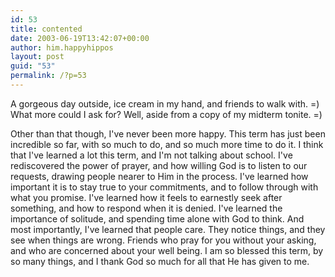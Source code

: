 ```yaml
---
id: 53
title: contented
date: 2003-06-19T13:42:07+00:00
author: him.happyhippos
layout: post
guid: "53"
permalink: /?p=53
---
```

A gorgeous day outside, ice cream in my hand, and friends to walk with. =) What more could I ask for? Well, aside from a copy of my midterm tonite. =)
  
  
Other than that though, I've never been more happy. This term has just been incredible so far, with so much to do, and so much more time to do it. I think that I've learned a lot this term, and I'm not talking about school. I've rediscovered the power of prayer, and how willing God is to listen to our requests, drawing people nearer to Him in the process. I've learned how important it is to stay true to your commitments, and to follow through with what you promise. I've learned how it feels to earnestly seek after something, and how to respond when it is denied. I've learned the importance of solitude, and spending time alone with God to think. And most importantly, I've learned that people care. They notice things, and they see when things are wrong. Friends who pray for you without your asking, and who are concerned about your well being. I am so blessed this term, by so many things, and I thank God so much for all that He has given to me.
